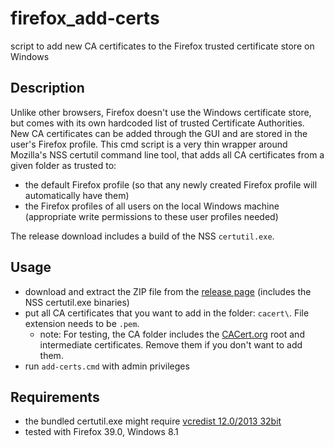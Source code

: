firefox_add-certs
===========

script to add new CA certificates to the Firefox trusted certificate store on Windows


Description
-------------
Unlike other  browsers, Firefox doesn't use the Windows certificate store, but comes with its own hardcoded list of trusted Certificate Authorities. New CA certificates can be added through the GUI and are stored in the user's Firefox profile.
This cmd script is a very thin wrapper around Mozilla's NSS certutil command line tool, that adds all CA certificates from a given folder as trusted to:
- the default Firefox profile (so that any newly created Firefox profile will automatically have them)
- the Firefox profiles of all users on the local Windows machine (appropriate write permissions to these user profiles needed)

The release download includes a build of the NSS `certutil.exe`.

Usage
-------------
- download and extract the ZIP file from the [release page](https://github.com/christian-korneck/firefox_add-certs/releases) (includes the NSS certutil.exe binaries)
- put all CA certificates that you want to add in the folder: `cacert\`. File extension needs to be `.pem`.
  - note: For testing, the CA folder includes the [CACert.org](http://www.cacert.org/) root and intermediate certificates. Remove them if you don't want to add them.
- run `add-certs.cmd` with admin privileges

Requirements
-------------
- the bundled certutil.exe might require [vcredist 12.0/2013 32bit](http://www.microsoft.com/en-us/download/details.aspx?id=40784)
- tested with Firefox 39.0, Windows 8.1
